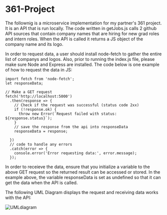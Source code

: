 # 361-Project

The follownig is a microservice implementation for my partner's 361 project. It is an API that is run locally. The code written in getJobs.js calls 2 github API sources that contain company names that are hiring for new grad roles and intern roles. When the API is called it returns a JS object of the company name and its logo. 

In order to request data, a user should install node-fetch to gather the entire list of companys and logos. Also, prior to running the index.js file, please make sure Node and Express are installed. The code below is one example of how to request the data in JS:
```
import fetch from 'node-fetch';
let responseData;

// Make a GET request
fetch('http://localhost:5000')
  .then(response => {
    // Check if the request was successful (status code 2xx)
    if (!response.ok) {
      throw new Error(`Request failed with status: ${response.status}`);
    }
    // save the response from the api into responseData
    responseData = response;

  })
  // code to handle any errors
  .catch(error => {
    console.error('Error requesting data:', error.message);
  });
```


  In order to receieve the data, ensure that you initialize a variable to the above GET request so the returned result can be accessed or stored. In the example above, the variable
  responseData is set as undefined so that it can get the data when the API is called. 

  The following UML Diagram displays the request and receiving data works with the API:

![UMLdiagram](https://github.com/kyak15/361-Project/assets/112513039/839cb101-5311-4198-ad2c-a158c490d5ae)


